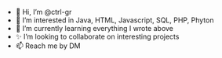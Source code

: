- 👋 Hi, I’m @ctrl-gr
- 👀 I’m interested in Java, HTML, Javascript, SQL, PHP, Phyton
- 🌱 I’m currently learning everything I wrote above
- ✨ I’m looking to collaborate on interesting projects
- 📫 Reach me by DM

<!---
ctrl-gr/ctrl-gr is a ✨ special ✨ repository because its `README.md` (this file) appears on your GitHub profile.
You can click the Preview link to take a look at your changes.
--->
